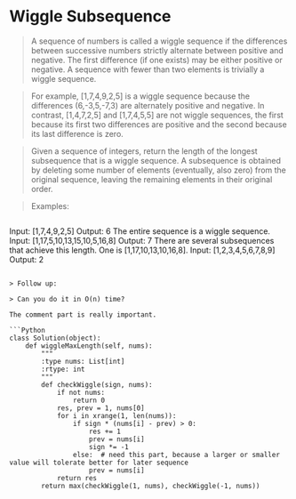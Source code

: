 # Wiggle Subsequence

> A sequence of numbers is called a wiggle sequence if the differences between successive numbers strictly alternate between positive and negative. The first difference (if one exists) may be either positive or negative. A sequence with fewer than two elements is trivially a wiggle sequence.

> For example, [1,7,4,9,2,5] is a wiggle sequence because the differences (6,-3,5,-7,3) are alternately positive and negative. In contrast, [1,4,7,2,5] and [1,7,4,5,5] are not wiggle sequences, the first because its first two differences are positive and the second because its last difference is zero.

> Given a sequence of integers, return the length of the longest subsequence that is a wiggle sequence. A subsequence is obtained by deleting some number of elements (eventually, also zero) from the original sequence, leaving the remaining elements in their original order.

> Examples:

> ```
Input: [1,7,4,9,2,5]
Output: 6
The entire sequence is a wiggle sequence.
Input: [1,17,5,10,13,15,10,5,16,8]
Output: 7
There are several subsequences that achieve this length. One is [1,17,10,13,10,16,8].
Input: [1,2,3,4,5,6,7,8,9]
Output: 2
```

> Follow up:

> Can you do it in O(n) time?

The comment part is really important.

```Python
class Solution(object):
    def wiggleMaxLength(self, nums):
        """
        :type nums: List[int]
        :rtype: int
        """
        def checkWiggle(sign, nums):
            if not nums:
                return 0
            res, prev = 1, nums[0]
            for i in xrange(1, len(nums)):
                if sign * (nums[i] - prev) > 0:
                    res += 1
                    prev = nums[i]
                    sign *= -1
                else:  # need this part, because a larger or smaller value will tolerate better for later sequence
                    prev = nums[i]
            return res
        return max(checkWiggle(1, nums), checkWiggle(-1, nums))
```

